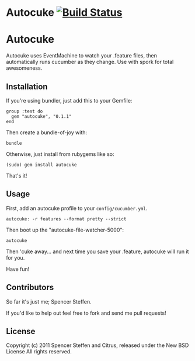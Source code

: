 # Autocuke [![Build Status](https://secure.travis-ci.org/citrus/autocuke.png)](http://travis-ci.org/citrus/autocuke)


Autocuke
========

Autocuke uses EventMachine to watch your .feature files, then automatically runs cucumber as they change. Use with spork for total awesomeness.



Installation
------------

If you're using bundler, just add this to your Gemfile:
    
    group :test do
      gem "autocuke", "0.1.1"
    end

Then create a bundle-of-joy with:

    bundle


Otherwise, just install from rubygems like so:

    (sudo) gem install autocuke


That's it!


Usage
-----

First, add an autocuke profile to your `config/cucumber.yml`.

    autocuke: -r features --format pretty --strict


Then boot up the "autocuke-file-watcher-5000":

    autocuke
    

Then 'cuke away... and next time you save your .feature, autocuke will run it for you.


Have fun!


Contributors
------------

So far it's just me; Spencer Steffen. 

If you'd like to help out feel free to fork and send me pull requests!



License
-------

Copyright (c) 2011 Spencer Steffen and Citrus, released under the New BSD License All rights reserved.
